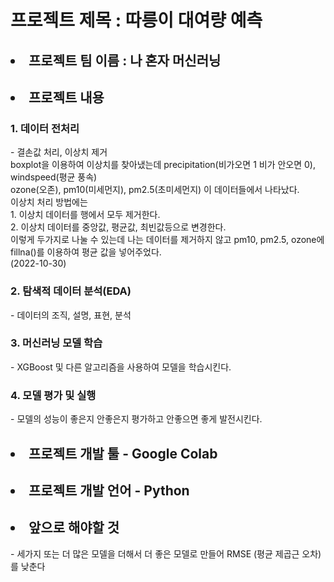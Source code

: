 
<h1> 프로젝트 제목 : 따릉이 대여량 예측 </h1>
<h2> <li> 프로젝트 팀 이름 : 나 혼자 머신러닝 </li> </h2>
<h2> <li> 프로젝트 내용 </li></h2>
<h3> 1. 데이터 전처리 </h3> 
- 결손값 처리, 이상치 제거 <br>
boxplot을 이용하여 이상치를 찾아냈는데 precipitation(비가오면 1 비가 안오면 0), windspeed(평균 풍속) <br>
ozone(오존), pm10(미세먼지), pm2.5(초미세먼지) 이 데이터들에서 나타났다. <br>
이상치 처리 방법에는 <br>
1. 이상치 데이터를 행에서 모두 제거한다. <br>
2. 이상치 데이터를 중앙값, 평균값, 최빈값등으로 변경한다. <br>
이렇게 두가지로 나눌 수 있는데 나는 데이터를 제거하지 않고 pm10, pm2.5, ozone에 fillna()를 이용하여 평균 값을 넣어주었다.<br>
(2022-10-30)
<h3> 2. 탐색적 데이터 분석(EDA) </h3> 
- 데이터의 조직, 설명, 표현, 분석  

<h3> 3. 머신러닝 모델 학습 </h3> 
- XGBoost 및 다른 알고리즘을 사용하여 모델을 학습시킨다.  

<h3> 4. 모델 평가 및 실행 </h3>
- 모델의 성능이 좋은지 안좋은지 평가하고 안좋으면 좋게 발전시킨다.
<h2> <li>프로젝트 개발 툴 - Google Colab </li> </h2>
<h2> <li> 프로젝트 개발 언어 - Python </li> </h2>
<h2> <li> 앞으로 해야할 것 </li> </h2>
- 세가지 또는 더 많은 모델을 더해서 더 좋은 모델로 만들어 RMSE (평균 제곱근 오차)를 낮춘다
